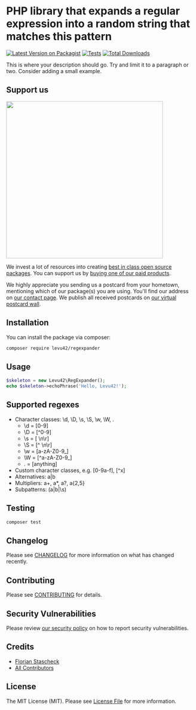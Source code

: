 # PHP library that expands a regular expression into a random string that matches this pattern

[![Latest Version on Packagist](https://img.shields.io/packagist/v/levu42/regexpander.svg?style=flat-square)](https://packagist.org/packages/levu42/regexpander)
[![Tests](https://github.com/levu42/regexpander/actions/workflows/run-tests.yml/badge.svg?branch=main)](https://github.com/levu42/regexpander/actions/workflows/run-tests.yml)
[![Total Downloads](https://img.shields.io/packagist/dt/levu42/regexpander.svg?style=flat-square)](https://packagist.org/packages/levu42/regexpander)

This is where your description should go. Try and limit it to a paragraph or two. Consider adding a small example.

## Support us

[<img src="https://github-ads.s3.eu-central-1.amazonaws.com/regexpander.jpg?t=1" width="419px" />](https://spatie.be/github-ad-click/regexpander)

We invest a lot of resources into creating [best in class open source packages](https://spatie.be/open-source). You can support us by [buying one of our paid products](https://spatie.be/open-source/support-us).

We highly appreciate you sending us a postcard from your hometown, mentioning which of our package(s) you are using. You'll find our address on [our contact page](https://spatie.be/about-us). We publish all received postcards on [our virtual postcard wall](https://spatie.be/open-source/postcards).

## Installation

You can install the package via composer:

```bash
composer require levu42/regexpander
```

## Usage

```php
$skeleton = new Levu42\RegExpander();
echo $skeleton->echoPhrase('Hello, Levu42!');
```
## Supported regexes
* Character classes: \d, \D, \s, \S, \w, \W, .
  * \d = [0-9]
  * \D = [^0-9]
  * \s = [ \n\r]
  * \S = [^ \n\r]
  * \w = [a-zA-Z0-9_]
  * \W = [^a-zA-Z0-9_]
  * . = [anything]
* Custom character classes, e.g. [0-9a-f], [^x]
* Alternatives: a|b
* Multipliers: a+, a*, a?, a{2,5}
* Subpatterns: (a|b|\s)

## Testing

```bash
composer test
```

## Changelog

Please see [CHANGELOG](CHANGELOG.md) for more information on what has changed recently.

## Contributing

Please see [CONTRIBUTING](.github/CONTRIBUTING.md) for details.

## Security Vulnerabilities

Please review [our security policy](../../security/policy) on how to report security vulnerabilities.

## Credits

- [Florian Stascheck](https://github.com/levu42)
- [All Contributors](../../contributors)

## License

The MIT License (MIT). Please see [License File](LICENSE.md) for more information.
